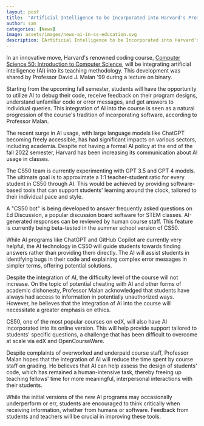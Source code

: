 ```yaml
---
layout: post
title:  "Artificial Intelligence to be Incorporated into Harvard's Premier Coding Course, CS50"
author: sam
categories: [News]
image: assets/images/news-ai-in-cs-education.svg
description: EArtificial Intelligence to be Incorporated into Harvard's Premier Coding Course, CS50
---
```


In an innovative move, Harvard's renowned coding course, [Computer Science 50: Introduction to Computer Science](https://www.edx.org/course/introduction-computer-science-harvardx-cs50x?utm_source=google&utm_campaign=19322989673&utm_medium=cpc&utm_term=learn%20cs50&hsa_acc=7245054034&hsa_cam=19322989673&hsa_grp=149370123298&hsa_ad=655859286701&hsa_src=g&hsa_tgt=kwd-2008491272786&hsa_kw=learn%20cs50&hsa_mt=e&hsa_net=adwords&hsa_ver=3&gclid=Cj0KCQjw4s-kBhDqARIsAN-ipH05QiC9bO4nEyEFMONCDakDaYi4ANGCxyxAvLi4oGXxq5ViEKIv3ssaAiGPEALw_wcB), will be integrating artificial intelligence (AI) into its teaching methodology. This development was shared by Professor David J. Malan '99 during a lecture on binary.

Starting from the upcoming fall semester, students will have the opportunity to utilize AI to debug their code, receive feedback on their program designs, understand unfamiliar code or error messages, and get answers to individual queries. This integration of AI into the course is seen as a natural progression of the course's tradition of incorporating software, according to Professor Malan.

The recent surge in AI usage, with large language models like ChatGPT becoming freely accessible, has had significant impacts on various sectors, including academia. Despite not having a formal AI policy at the end of the fall 2022 semester, Harvard has been increasing its communication about AI usage in classes.

The CS50 team is currently experimenting with GPT 3.5 and GPT 4 models. The ultimate goal is to approximate a 1:1 teacher-student ratio for every student in CS50 through AI. This would be achieved by providing software-based tools that can support students' learning around the clock, tailored to their individual pace and style.

A "CS50 bot" is being developed to answer frequently asked questions on Ed Discussion, a popular discussion board software for STEM classes. AI-generated responses can be reviewed by human course staff. This feature is currently being beta-tested in the summer school version of CS50.

While AI programs like ChatGPT and GitHub Copilot are currently very helpful, the AI technology in CS50 will guide students towards finding answers rather than providing them directly. The AI will assist students in identifying bugs in their code and explaining complex error messages in simpler terms, offering potential solutions.

Despite the integration of AI, the difficulty level of the course will not increase. On the topic of potential cheating with AI and other forms of academic dishonesty, Professor Malan acknowledged that students have always had access to information in potentially unauthorized ways. However, he believes that the integration of AI into the course will necessitate a greater emphasis on ethics.

CS50, one of the most popular courses on edX, will also have AI incorporated into its online version. This will help provide support tailored to students' specific questions, a challenge that has been difficult to overcome at scale via edX and OpenCourseWare.

Despite complaints of overworked and underpaid course staff, Professor Malan hopes that the integration of AI will reduce the time spent by course staff on grading. He believes that AI can help assess the design of students' code, which has remained a human-intensive task, thereby freeing up teaching fellows' time for more meaningful, interpersonal interactions with their students.

While the initial versions of the new AI programs may occasionally underperform or err, students are encouraged to think critically when receiving information, whether from humans or software. Feedback from students and teachers will be crucial in improving these tools.
